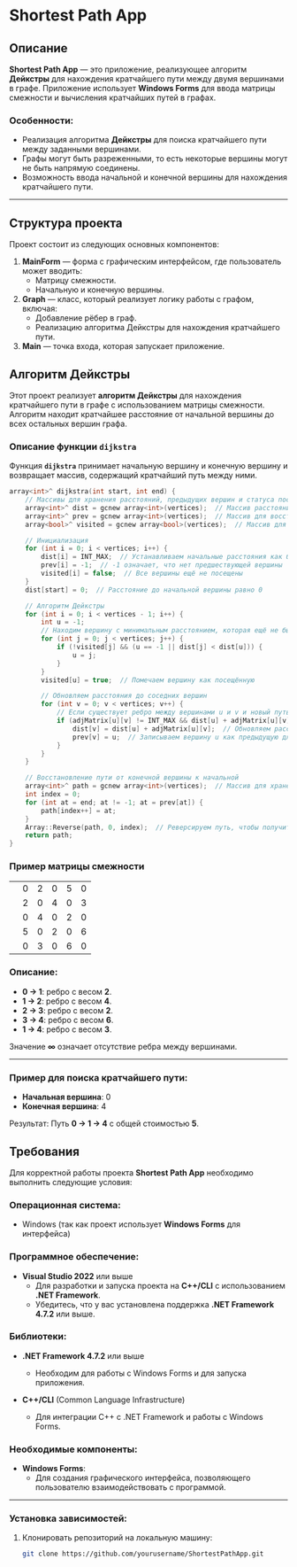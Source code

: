 # Shortest Path App
## Описание
**Shortest Path App** — это приложение, реализующее алгоритм **Дейкстры** для нахождения кратчайшего пути между двумя вершинами в графе. Приложение использует **Windows Forms** для ввода матрицы смежности и вычисления кратчайших путей в графах.

### Особенности:
- Реализация алгоритма **Дейкстры** для поиска кратчайшего пути между заданными вершинами.
- Графы могут быть разреженными, то есть некоторые вершины могут не быть напрямую соединены.
- Возможность ввода начальной и конечной вершины для нахождения кратчайшего пути.

---
## Структура проекта
Проект состоит из следующих основных компонентов:

1. **MainForm** — форма с графическим интерфейсом, где пользователь может вводить:
   - Матрицу смежности.
   - Начальную и конечную вершины.
2. **Graph** — класс, который реализует логику работы с графом, включая:
   - Добавление рёбер в граф.
   - Реализацию алгоритма Дейкстры для нахождения кратчайшего пути.
3. **Main** — точка входа, которая запускает приложение.

## Алгоритм Дейкстры

Этот проект реализует **алгоритм Дейкстры** для нахождения кратчайшего пути в графе с использованием матрицы смежности. Алгоритм находит кратчайшее расстояние от начальной вершины до всех остальных вершин графа.

### Описание функции `dijkstra`

Функция **`dijkstra`** принимает начальную вершину и конечную вершину и возвращает массив, содержащий кратчайший путь между ними.

```cpp
array<int>^ dijkstra(int start, int end) {
    // Массивы для хранения расстояний, предыдущих вершин и статуса посещённости вершин
    array<int>^ dist = gcnew array<int>(vertices);  // Массив расстояний от стартовой вершины
    array<int>^ prev = gcnew array<int>(vertices);  // Массив для восстановления пути
    array<bool>^ visited = gcnew array<bool>(vertices);  // Массив для отслеживания посещённых вершин

    // Инициализация
    for (int i = 0; i < vertices; i++) {
        dist[i] = INT_MAX;  // Устанавливаем начальные расстояния как бесконечность
        prev[i] = -1;  // -1 означает, что нет предшествующей вершины
        visited[i] = false;  // Все вершины ещё не посещены
    }
    dist[start] = 0;  // Расстояние до начальной вершины равно 0

    // Алгоритм Дейкстры
    for (int i = 0; i < vertices - 1; i++) {
        int u = -1;
        // Находим вершину с минимальным расстоянием, которая ещё не была посещена
        for (int j = 0; j < vertices; j++) {
            if (!visited[j] && (u == -1 || dist[j] < dist[u])) {
                u = j;
            }
        }
        visited[u] = true;  // Помечаем вершину как посещённую

        // Обновляем расстояния до соседних вершин
        for (int v = 0; v < vertices; v++) {
            // Если существует ребро между вершинами u и v и новый путь через u короче, обновляем расстояние
            if (adjMatrix[u][v] != INT_MAX && dist[u] + adjMatrix[u][v] < dist[v]) {
                dist[v] = dist[u] + adjMatrix[u][v];  // Обновляем расстояние
                prev[v] = u;  // Записываем вершину u как предыдущую для вершины v
            }
        }
    }

    // Восстановление пути от конечной вершины к начальной
    array<int>^ path = gcnew array<int>(vertices);  // Массив для хранения пути
    int index = 0;
    for (int at = end; at != -1; at = prev[at]) {
        path[index++] = at;
    }
    Array::Reverse(path, 0, index);  // Реверсируем путь, чтобы получить его в правильном порядке
    return path;
}

```
### Пример матрицы смежности
|   |   |   |   |   |   |
| - | - | - | - | - | - |
|   | 0 | 2 | 0 | 5 | 0 |
|   | 2 | 0 | 4 | 0 | 3 |
|   | 0 | 4 | 0 | 2 | 0 |
|   | 5 | 0 | 2 | 0 | 6 |
|   | 0 | 3 | 0 | 6 | 0 |



### Описание:
- **0 → 1**: ребро с весом **2**.
- **1 → 2**: ребро с весом **4**.
- **2 → 3**: ребро с весом **2**.
- **3 → 4**: ребро с весом **6**.
- **1 → 4**: ребро с весом **3**.

Значение **∞** означает отсутствие ребра между вершинами.

---

### Пример для поиска кратчайшего пути:
- **Начальная вершина**: 0
- **Конечная вершина**: 4

Результат: Путь **0 → 1 → 4** с общей стоимостью **5**.

## Требования

Для корректной работы проекта **Shortest Path App** необходимо выполнить следующие условия:

### Операционная система:
- Windows (так как проект использует **Windows Forms** для интерфейса)

### Программное обеспечение:
- **Visual Studio 2022** или выше
  - Для разработки и запуска проекта на **C++/CLI** с использованием **.NET Framework**.
  - Убедитесь, что у вас установлена поддержка **.NET Framework 4.7.2** или выше.

### Библиотеки:
- **.NET Framework 4.7.2** или выше
  - Необходим для работы с Windows Forms и для запуска приложения.
  
- **C++/CLI** (Common Language Infrastructure)
  - Для интеграции C++ с .NET Framework и работы с Windows Forms.

### Необходимые компоненты:
- **Windows Forms**:
  - Для создания графического интерфейса, позволяющего пользователю взаимодействовать с программой.


---

### Установка зависимостей:
1. Клонировать репозиторий на локальную машину:
   
   ```bash
   git clone https://github.com/yourusername/ShortestPathApp.git

